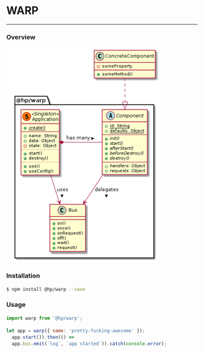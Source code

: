 # WARP
----

### Overview
![Classes](./classes.png)

### Installation
``` bash
$ npm install @hp/warp --save
```

### Usage
```js
import warp from '@hp/warp';

let app = warp({ name: 'pretty-fucking-awesome' });
  app.start()).then(() =>
  app.bus.emit(`log`, `app started`)).catch(console.error);
```
